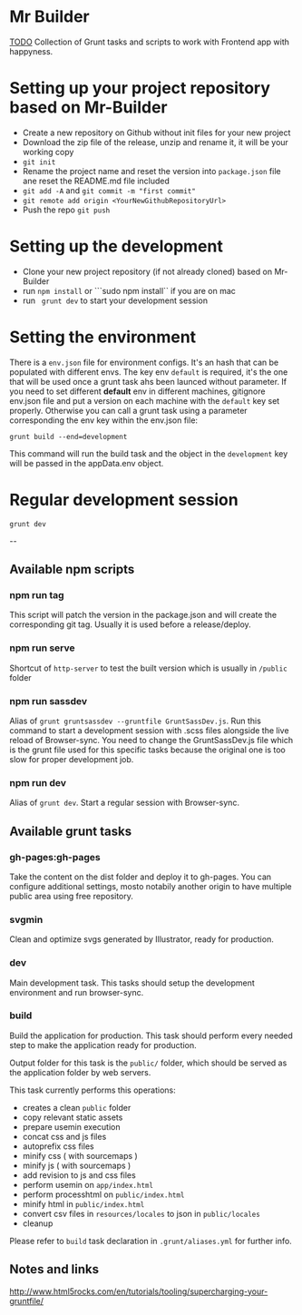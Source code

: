 # Mr Builder

[TODO](http://todo.to.it) Collection of Grunt tasks and scripts to work with Frontend app with happyness.


# Setting up your project repository based on Mr-Builder

- Create a new repository on Github without init files for your new project
- Download the zip file of the release, unzip and rename it, it will be your working copy
- ```git init```
- Rename the project name and reset the version into ```package.json``` file ane reset the README.md file included
- ```git add -A``` and ```git commit -m "first commit"```
- ```git remote add origin <YourNewGithubRepositoryUrl>```
- Push the repo ```git push```


# Setting up the development

- Clone your new project repository (if not already cloned) based on Mr-Builder
- run ```npm install``` or ```sudo npm install`` if you are on mac
- run ``` grunt dev``` to start your development session



# Setting the environment

There is a ```env.json``` file for environment configs. It's an hash that can be populated with different envs.
The key env ```default``` is required, it's the one that will be used once a grunt task ahs been launced without parameter.
If you need to set different **default** env in different machines, gitignore env.json file and put a version on each machine with the ```default``` key set properly.
Otherwise you can call a grunt task using a parameter corresponding the env key within the env.json file:

	grunt build --end=development

This command will run the build task and the object in the ```development``` key will be passed in the appData.env object.


# Regular development session

```grunt dev```


--


## Available npm scripts


### npm run tag

This script will patch the version in the package.json and will create the corresponding git tag. Usually it is used before a release/deploy.


### npm run serve

Shortcut of ```http-server``` to test the built version which is usually in ```/public``` folder





### npm run sassdev

Alias of ```grunt gruntsassdev --gruntfile GruntSassDev.js```.
Run this command to start a development session with .scss files alongside the live reload of Browser-sync.
You need to change the GruntSassDev.js file which is the grunt file used for this specific tasks because the original one is too slow for proper development job.


### npm run dev

Alias of ```grunt dev```.
Start a regular session with Browser-sync.





## Available grunt tasks


### gh-pages:gh-pages

Take the content on the dist folder and deploy it to gh-pages. You can configure additional settings, mosto notabily another origin to have multiple public area using free repository.


### svgmin

Clean and optimize svgs generated by Illustrator, ready for production.


### dev

Main development task. This tasks should setup the development environment and
run browser-sync.

### build

Build the application for production. This task should perform every needed step
to make the application ready for production.

Output folder for this task is the `public/` folder, which should be served as
the application folder by web servers.

This task currently performs this operations:

- creates a clean `public` folder
- copy relevant static assets
- prepare usemin execution
- concat css and js files
- autoprefix css files
- minify css ( with sourcemaps )
- minify js ( with sourcemaps )
- add revision to js and css files
- perform usemin on `app/index.html`
- perform processhtml on `public/index.html`
- minify html in `public/index.html`
- convert csv files in `resources/locales` to json in `public/locales`
- cleanup

Please refer to `build` task declaration in `.grunt/aliases.yml` for further
info.



## Notes and links

http://www.html5rocks.com/en/tutorials/tooling/supercharging-your-gruntfile/
